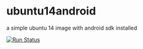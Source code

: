 # ubuntu14android
a simple ubuntu 14 image with android sdk installed

 [![Run Status](https://api.shippable.com/projects/57fe43cd6da7b40e005dcb51/badge?branch=master)](https://app.shippable.com/projects/57fe43cd6da7b40e005dcb51) 
